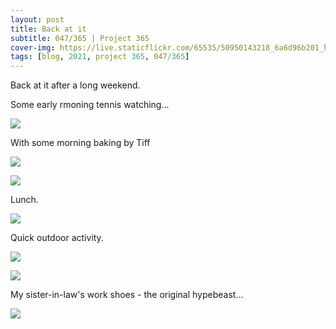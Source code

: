 ```yaml
---
layout: post
title: Back at it
subtitle: 047/365 | Project 365
cover-img: https://live.staticflickr.com/65535/50950143218_6a6d96b201_h.jpg
tags: [blog, 2021, project 365, 047/365]
---
```

Back at it after a long weekend.

Some early rmoning tennis watching...
<p class="post-img-wrap">
  <img src="https://live.staticflickr.com/65535/50949313587_a5bdda7976_h.jpg">
</p>
With some morning baking by Tiff
<p class="post-img-wrap">
  <img src="https://live.staticflickr.com/65535/50950142993_9e2d82deff_h.jpg">
</p>
<p class="post-img-wrap">
  <img src="https://live.staticflickr.com/65535/50950143593_435a080888_h.jpg">
</p>
Lunch.
<p class="post-img-wrap">
  <img src="https://live.staticflickr.com/65535/50950943607_3eb13e87dc_h.jpg">
</p>
Quick outdoor activity.
<p class="post-img-wrap">
  <img src="https://live.staticflickr.com/65535/50952192657_0957119c61_h.jpg">
</p>
<p class="post-img-wrap">
  <img src="https://live.staticflickr.com/65535/50952192957_a77cc2c3cd_h.jpg">
</p>
My sister-in-law's work shoes - the original hypebeast...
<p class="post-img-wrap">
  <img src="https://live.staticflickr.com/65535/50952094906_b2068e0ff3_h.jpg">
</p>
